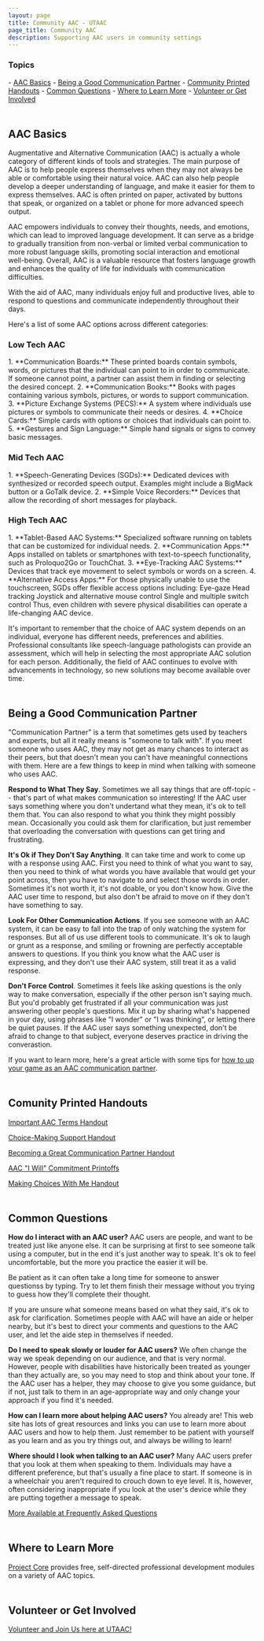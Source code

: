 ```yaml
---
layout: page
title: Community AAC - UTAAC
page_title: Community AAC
description: Supporting AAC users in community settings
---
```

<h3>Topics</h3>
- <a href="#intro">AAC Basics</a>
- <a href="#partner">Being a Good Communication Partner</a>
- <a href="#handouts">Community Printed Handouts</a>
- <a href="#questions">Common Questions</a>
- <a href="#learning">Where to Learn More</a>
- <a href="#involved">Volunteer or Get Involved</a>

<a name="intro" style='margin-bottom: 50px; display: block; visibility: hidden;'></a>
<h2>AAC Basics</h2>

Augmentative and Alternative Communication (AAC) is actually
a whole category of different kinds of tools and strategies.
The main purpose of AAC is to help people express themselves
when they may not always be able or comfortable using their natural voice. AAC can also help people develop a deeper
understanding of language, and make it easier for them
to express themselves. AAC is often printed on paper, 
activated by buttons that speak, or organized on a tablet or
phone for more advanced speech output.

AAC empowers individuals to convey their thoughts, needs, and emotions, which can lead to improved language development. It can serve as a bridge to gradually transition from non-verbal or limited verbal communication to more robust language skills, promoting social interaction and emotional well-being. Overall, AAC is a valuable resource that fosters language growth and enhances the quality of life for individuals with communication difficulties.

With the aid of AAC, many individuals enjoy full and productive lives, able to respond to questions and communicate independently throughout their days.

Here's a list of some AAC options across different categories:

<h3>Low Tech AAC</h3>
1. **Communication Boards:** These printed boards contain symbols, words, or pictures that the individual can point to in order to communicate. If someone cannot point, a partner can assist them in finding or selecting the desired concept.
2. **Communication Books:** Books with pages containing various symbols, pictures, or words to support communication.
3. **Picture Exchange Systems (PECS):** A system where individuals use pictures or symbols to communicate their needs or desires.
4. **Choice Cards:** Simple cards with options or choices that individuals can point to.
5. **Gestures and Sign Language:** Simple hand signals or signs to convey basic messages.
<!-- 
  https://www.youtube.com/watch?v=z-w3AGUPMso
  https://app.mycoughdrop.com/example/core-60?ref=blog
  https://speechymusings.com/2020/01/14/where-to-find-free-core-vocabulary-low-tech-aac-boards/
  https://picseepal.com/
-->

<h3>Mid Tech AAC</h3>
1. **Speech-Generating Devices (SGDs):** Dedicated devices with synthesized or recorded speech output. Examples might include a BigMack button or a GoTalk device.
2. **Simple Voice Recorders:** Devices that allow the recording of short messages for playback.
<!--
  https://www.youtube.com/watch?v=Q5jY5JsXE84
  https://www.ablenetinc.com/bigmack/
  https://www.amazon.com/Ablenet-10002100-BIGmack-Communicator/dp/B0006IH7I4
  https://www.attainmentcompany.com/gotalk-9
  https://www.attainmentcompany.com/technology/gotalks
-->

<h3>High Tech AAC</h3>
1. **Tablet-Based AAC Systems:** Specialized software running on tablets that can be customized for individual needs.
2. **Communication Apps:** Apps installed on tablets or smartphones with text-to-speech functionality, such as Proloquo2Go or TouchChat.
3. **Eye-Tracking AAC Systems:** Devices that track eye movement to select symbols or words on a screen.
4. **Alternative Access Apps:** For those physically unable to use the touchscreen, SGDs offer flexible access options including:
Eye-gaze
Head tracking
Joystick and alternative mouse control
Single and multiple switch control
Thus, even children with severe physical disabilities can operate a life-changing AAC device.
<!--
  https://www.youtube.com/watch?v=TSlGz7g9LIs
  https://www.coughdrop.com/
  https://www.assistiveware.com/products/proloquo
  https://speakforyourself.org/
  https://touchchatapp.com/
  https://lampwflapp.com/
  https://www.cboard.io/
-->

It's important to remember that the choice of AAC system depends on an individual, everyone has different needs, preferences and abilities. Professional consultants like speech-language pathologists can provide an assessment, which will help in selecting the most appropriate AAC solution for each person. Additionally, the field of AAC continues to evolve with advancements in technology, so new solutions may become available over time.

<a name="partner" style='margin-bottom: 50px; display: block; visibility: hidden;'></a>
<h2>Being a Good Communication Partner</h2>

"Communication Partner" is a term that sometimes gets used by teachers and experts, but all it really means is "someone to talk with". If you meet someone who uses AAC, they may not get as many chances to interact as their peers, but that doesn't mean you can't have meaningful connections with them. Here are a few things to keep in mind when talking with someone who uses AAC.

<b>Respond to What They Say</b>. Sometimes we all say things that are off-topic -- that's part of what makes communication so interesting! If the AAC user says something where you don't undertand what they mean, it's ok to tell them that. You can also respond to what you think they might possibly mean. Occasionally you could ask them for clarification, but just remember that overloading the conversation with questions can get tiring and frustrating.

<b>It's Ok if They Don't Say Anything</b>. It can take time and work to come up with a response using AAC. First you need to think of what you want to say, then you need to think of what words you have available that would get your point across, then you have to navigate to and select those words in order. Sometimes it's not worth it, it's not doable, or you don't know how. Give the AAC user time to respond, but also don't be afraid to move on if they don't have something to say.

<b>Look For Other Communication Actions</b>. If you see someone with an AAC system, it can be easy to fall into the trap of only watching the system for responses. But all of us use different tools to communicate. It's ok to laugh or grunt as a response, and smiling or frowning are perfectly acceptable answers to questions. If you think you know what the AAC user is expressing, and they don't use their AAC system, still treat it as a valid response.

<b>Don't Force Control</b>. Sometimes it feels like asking questions is the only way to make conversation, especially if the other person isn't saying much. But you'd probably get frustrated if all your communication was just answering other people's questions. Mix it up by sharing what's happened in your day, using phrases like "I wonder" or "I was thinking", or letting there be quiet pauses. If the AAC user says something unexpected, don't be afraid to change to that subject, everyone deserves practice in driving the converastion.

If you want to learn more, here's a great article with some tips for <a href="https://www.assistiveware.com/learn-aac/build-communication-partner-skills">how to up your game as an AAC communication partner</a>.

<a name="handouts" style='margin-bottom: 50px; display: block; visibility: hidden;'></a>
<h2>Comunity Printed Handouts</h2>

<a href="https://www.dropbox.com/s/9kjpncfr4gfhpi5/AAC%20Definitions.pdf?dl=0">Important AAC Terms Handout</a>

<a href="https://www.dropbox.com/scl/fi/pjjf603yjwbjgrf6zrffy/Choice-Making.pdf?rlkey=ahx4v9z8ai4jvw0ntgtrisobo&dl=0">Choice-Making Support Handout</a>

<a href="https://www.dropbox.com/scl/fi/1zjsmspzvdjgwnokhvue1/communicationpartnerimg-1.PDF?rlkey=751nehchx9rlvdjs0ufsjg57q&dl=0">Becoming a Great Communication Partner Handout</a>

<a href="https://www.dropbox.com/scl/fi/udmlnv4xj0l7uw3682m06/Copy-of-miniAACflipbook.pdf?rlkey=6wew9ud7snc637sqz5fussef2&dl=0">AAC "I Will" Commitment Printoffs</a>

<a href="https://www.dropbox.com/scl/fi/yek4bfiaexiuz635edhhx/Making-Choices-With-Me.pdf?rlkey=e6i1tf8i6kxt6javgbanocs7s&dl=0">Making Choices With Me Handout</a>

<a name="questions" style='margin-bottom: 50px; display: block; visibility: hidden;'></a>
<h2>Common Questions</h2>

**How do I interact with an AAC user?**
  AAC users are people, and want to be treated just like anyone else. It can be surprising at first to see someone talk using a computer, but in the end it's just another way to speak. It's ok to feel uncomfortable, but the more you practice the easier it will be.

Be patient as it can often take a long time for someone to answer questionss by typing. Try to let them finish their message without you trying to guess how they'll complete their thought.

If you are unsure what someone means based on what they said, it's ok to ask for clarification. Sometimes people with AAC will have an aide or helper nearby, but it's best to direct your comments and questions to the AAC user, and let the aide step in themselves if needed.

**Do I need to speak slowly or louder for AAC users?**
  We often change the way we speak depending on our audience, and that is very normal. However, people with disabilities have historically been treated as younger than they actually are, so you may need to stop and think about your tone. If the AAC user has a helper, they may choose to give you some guidance, but if not, just talk to them in an age-appropriate way and only change your approach if you find it's needed.

**How can I learn more about helping AAC users?**
  You already are! This web site has lots of great resources and links you can use to learn more about AAC users and how to help them. Just remember to be patient with yourself as you learn and as you try things out, and always be willing to learn!

**Where should I look when talking to an AAC user?**
  Many AAC users prefer that you look at them when speaking to them. Individuals may have a different preference, but that's usually a fine place to start. If someone is in a wheelchair you aren't required to crouch down to eye level. It is, however, often considering inappropriate if you look at the user's device while they are putting together a message to speak.

<a href="/faq">More Available at Frequently Asked Questions</a>
		
<a name="learning" style='margin-bottom: 50px; display: block; visibility: hidden;'></a>
<h2>Where to Learn More</h2>

<a href="https://www.project-core.com/professional-development-modules/">Project Core</a> provides free, self-directed professional development modules on a variety of AAC topics.

<a name="involved" style='margin-bottom: 50px; display: block; visibility: hidden;'></a>
<h2>Volunteer or Get Involved</h2>

<a href="/about">Volunteer and Join Us here at UTAAC!</a>

<!--https://www.youtube.com/watch?v=Upu9398-MZ0-->

<!--https://www.youtube.com/watch?v=A18zyePCT_0-->

<!--https://www.youtube.com/watch?v=OzbVVslad88-->

<!--https://www.youtube.com/watch?v=Q5t7HRNEeD8-->

